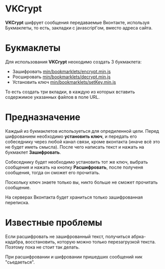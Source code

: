VKCrypt
========

**VKCrypt** шифрует сообщения передаваемые Вконтакте, используя Букмаклеты, то есть, закладки с javascript'ом, вместо адреса сайта.

Букмаклеты
========

Для использования **VKCrypt** неоходимо создать 3 букмаклета:
- Зашифровать [min/bookmarklets/encrypt.min.js](//github.com/coderaiser/vk-crypt/raw/master/min/bookmarlkets/encrypt.min.js)
- Росшировать [min/bookmarklets/decrypt.min.js](//github.com/coderaiser/vk-crypt/raw/master/min/bookmarlkets/decrypt.min.js)
- Установить ключ [min/bookmarklets/setKey.min.js](//github.com/coderaiser/vk-crypt/raw/master/min/bookmarlkets/setKey.min.js)

То есть создать три вкладки, в каждую из которых вставить содержимое указанных файлов в поле URL.

Предназначение
========

Каждый из букмаклетов используеться для опредиленной цели. Перед шифрованием необходимо **установить ключ**, и передать
его собеседнику через любой канал связи, кроме вконтакта (иначе всё это не будет иметь смысла).
После чего написать текст и нажать на букмаклет **Зашифровать**.

Собеседнику будет необходимо установить тот же ключ, выбрать сообщения и
нажать на кнопку **Расшифровать**, после полученя сообщения,
тогда он сможет его прочитать.

Поскольку ключ знаете только вы, никто больше не сможет прочитать сообщение.

На серверах Вконтакта будет храниться только зашифрованная переписка.

Известные проблемы
========
Если расшифровать не зашифрованный текст, получиться абрка-кадабра, восстановить,
которую можно только перезагрузкой текста. Поэтому пока не стоит так делать.

При расшифровании и шифровании пришедших сообщений ник "сьедаеться".